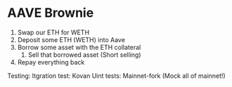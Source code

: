 # AAVE Brownie

1. Swap our ETH for WETH
2. Deposit some ETH (WETH) into Aave
3. Borrow some asset with the ETH collateral
    1. Sell that borrowed asset (Short selling)
4. Repay everything back


Testing:
Itgration test: Kovan
Uint tests: Mainnet-fork (Mock all of mainnet!)